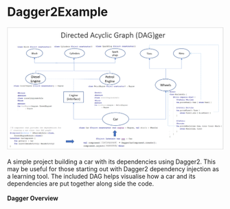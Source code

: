 # Dagger2Example
![Screenshot](DAG.png)
<br>
<br>
A simple project building a car with its dependencies using Dagger2. This may be useful for those starting out with Dagger2 dependency injection as a learning tool.
The included DAG helps visualise how a car and its dependencies are put together along side the code.
<br>
<br>
<b> Dagger Overview
<br>
